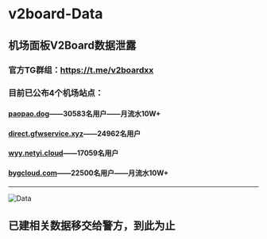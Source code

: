 # v2board-Data

## 机场面板V2Board数据泄露

### 官方TG群组：https://t.me/v2boardxx<br>
### 目前已公布4个机场站点：<br>
#### [paopao.dog](https://www.paopao.dog/)——30583名用户——月流水10W+<br>
#### [direct.gfwservice.xyz]( http://direct.gfwservice.xyz/)——24962名用户<br>
#### [wyy.netyi.cloud]( https://wyy.netyi.cloud/)——17059名用户<br>
#### [bygcloud.com]( https://bygcloud.com/)——22500名用户——月流水10W+<br>

---

![Data](https://s1.locimg.com/2022/12/15/248896cc7a295.png)

## 已建相关数据移交给警方，到此为止
